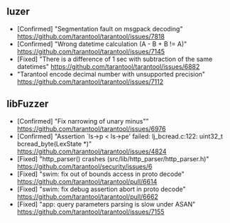 ## luzer

- [Confirmed] "Segmentation fault on msgpack decoding"
  https://github.com/tarantool/tarantool/issues/7818
- [Confirmed] "Wrong datetime calculation (A - B + B != A)"
  https://github.com/tarantool/tarantool/issues/7145
- [Fixed] "There is a difference of 1 sec with subtraction of the same datetimes"
  https://github.com/tarantool/tarantool/issues/6882
- "Tarantool encode decimal number with unsupported precision"
  https://github.com/tarantool/tarantool/issues/7112

## libFuzzer

- [Confirmed] "Fix narrowing of unary minus""
  https://github.com/tarantool/tarantool/issues/6976
- [Confirmed] "Assertion `ls->p < ls->pe' failed: lj_bcread.c:122: uint32_t bcread_byte(LexState \*)"
  https://github.com/tarantool/tarantool/issues/4824
- [Fixed] "http_parser() crashes (src/lib/http_parser/http_parser.h)"
  https://github.com/tarantool/security/issues/6
- [Fixed] "swim: fix out of bounds access in proto decode"
  https://github.com/tarantool/tarantool/pull/6614
- [Fixed] "swim: fix debug assertion abort in proto decode"
  https://github.com/tarantool/tarantool/pull/6662
- [Fixed] "app: query parameters parsing is slow under ASAN"
  https://github.com/tarantool/tarantool/issues/7155

